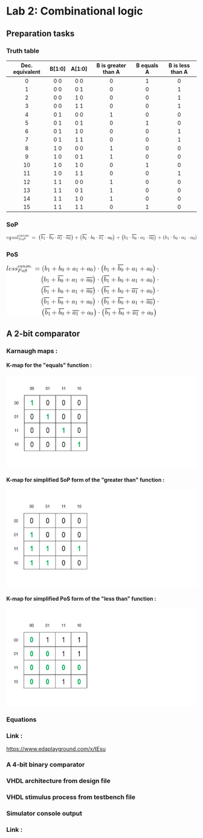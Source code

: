 # **Lab 2: Combinational logic**

## Preparation tasks

### Truth table

| **Dec. equivalent** | **B[1:0]** | **A[1:0]** | **B is greater than A** | **B equals A** | **B is less than A** |
| :-: | :-: | :-: | :-: | :-: | :-: |
| 0 | 0 0 | 0 0 | 0 | 1 | 0 |
| 1 | 0 0 | 0 1 | 0 | 0 | 1 |
| 2 | 0 0 | 1 0 | 0 | 0 | 1 |
| 3 | 0 0 | 1 1 | 0 | 0 | 1 |
| 4 | 0 1 | 0 0 | 1 | 0 | 0 |
| 5 | 0 1 | 0 1 | 0 | 1 | 0 |
| 6 | 0 1 | 1 0 | 0 | 0 | 1 |
| 7 | 0 1 | 1 1 | 0 | 0 | 1 |
| 8 | 1 0 | 0 0 | 1 | 0 | 0 |
| 9 | 1 0 | 0 1 | 1 | 0 | 0 |
| 10 | 1 0 | 1 0 | 0 | 1 | 0 |
| 11 | 1 0 | 1 1 | 0 | 0 | 1 |
| 12 | 1 1 | 0 0 | 1 | 0 | 0 |
| 13 | 1 1 | 0 1 | 1 | 0 | 0 |
| 14 | 1 1 | 1 0 | 1 | 0 | 0 |
| 15 | 1 1 | 1 1 | 0 | 1 | 0 |

### SoP
![De Morganov zakon](/obrazky/CodeCogsEqn.gif)
### PoS
![De Morganov zakon](/obrazky/lessPoS.gif)


## A 2-bit comparator

### Karnaugh maps :
#### K-map for the "equals" function :
![De Morganov zakon](/obrazky/B=A.png)
#### K-map for simplified SoP form of the "greater than" function :
![De Morganov zakon](/obrazky/BVA.png)
#### K-map for simplified PoS form of the "less than" function :
![De Morganov zakon](/obrazky/BAA.png)

### Equations

### Link : 
https://www.edaplayground.com/x/tEsu

### A 4-bit binary comparator

### VHDL architecture from design file

### VHDL stimulus process from testbench file

### Simulator console output

### Link :




